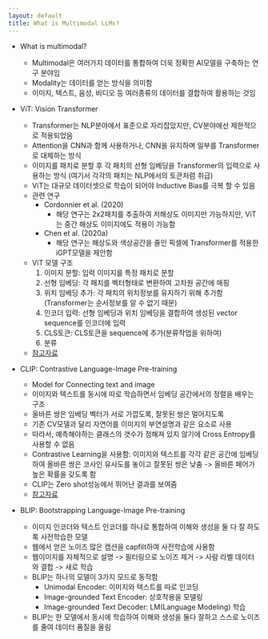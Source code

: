 ```yaml
---
layout: default
title: What is Multimodal LLMs?
---
```


- What is multimodal?
  - Multimodal은 여러가지 데이터를 통합하여 더욱 정확한 AI모델을 구축하는 연구 분야임
  - Modality는 데이터를 얻는 방식을 의미함
  - 이미지, 텍스트, 음성, 비디오 등 여러종류의 데이터를 결합하여 활용하는 것임
 
- ViT: Vision Transformer
  - Transformer는 NLP분야에서 표준으로 자리잡았지만, CV분야에선 제한적으로 적용되었음
  - Attention을 CNN과 함께 사용하거나, CNN을 유지하며 일부를 Transformer로 대체하는 방식
  - 이미지를 패치로 분할 후 각 패치의 선형 임베딩을 Transformer의 입력으로 사용하는 방식
    (여기서 각각의 패치는 NLP에서의 토큰처럼 취급)
  - ViT는 대규모 데이터셋으로 학습이 되어야 Inductive Bias를 극복 할 수 있음
  - 관련 연구
    - Cordonnier et al. (2020)
      - 해당 연구는 2x2패치를 추출하여 저해상도 이미지만 가능하지만, ViT는 중간 해상도 이미지에도 적용이 가능함
    - Chen et al. (2020a)
      - 해당 연구는 해상도와 색상공간을 줄인 픽셀에 Transformer를 적용한 iGPT모델을 제안함
  - ViT 모델 구조
    1. 이미지 분할: 입력 이미지를 특정 패치로 분할
    2. 선형 임베딩: 각 패치를 벡터형태로 변환하여 고차원 공간에 매핑
    3. 위치 임베딩 추가: 각 패치의 위치정보를 유지하기 위해 추가함 (Transformer는 순서정보를 알 수 없기 때문)
    4. 인코더 입력: 선형 임베딩과 위치 임베딩을 결합하여 생성된 vector sequence를 인코더에 입력
    5. CLS토큰: CLS토큰을 sequence에 추가(분류작업을 위하여)
    6. 분류
  - [참고자료](https://taewan2002.medium.com/vit-vision-transformer-1d0555068f48)

- CLIP: Contrastive Language-Image Pre-training
  - Model for Connecting text and image
  - 이미지와 텍스트를 동시에 따로 학습하면서 임베딩 공간에서의 정렬을 배우는 구조
  - 올바른 쌍은 임베딩 벡터가 서로 가깝도록, 잘못된 쌍은 멀어지도록
  - 기존 CV모델과 달리 자연어를 이미지의 부연설명과 같은 요소로 사용
  - 따라서, 예측해야하는 클래스의 갯수가 정해져 있지 않기에 Cross Entropy를 사용할 수 없음
  - Contrastive Learning을 사용함: 이미지와 텍스트를 각각 같은 공간에 임베딩하여 올바른 쌍은 코사인 유사도를 놓이고 잘못된 쌍은 낮춤 -> 올바른 페어가 높은 확률을 갖도록 함
  - CLIP는 Zero shot성능에서 뛰어난 결과를 보여줌
  - [참고자료](https://taewan2002.medium.com/clip-connecting-text-and-images-1c76cc1bae65)
 
- BLIP: Bootstrapping Language-Image Pre-training
  - 이미지 인코더와 텍스트 인코더를 하나로 통합하여 이해와 생성을 둘 다 잘 하도록 사전학습한 모델
  - 웹에서 얻은 노이즈 많은 캡션을 capfilt하여 사전학습에 사용함
  - 웹이미지를 자체적으로 설명 -> 필터링으로 노이즈 제거 -> 사람 라벨 데이터와 결합 -> 새로 학습
  - BLIP는 하나의 모델이 3가지 모드로 동작함
    - Unimodal Encoder: 이미지와 텍스트를 따로 인코딩
    - Image-grounded Text Encoder: 상호작용을 모델링
    - Image-grounded Text Decoder: LM(Language Modeling) 학습
  - BLIP는 한 모델에서 동시에 학습하여 이해와 생성을 둘다 잘하고 스스로 노이즈를 줄여 데이터 품질을 올림
